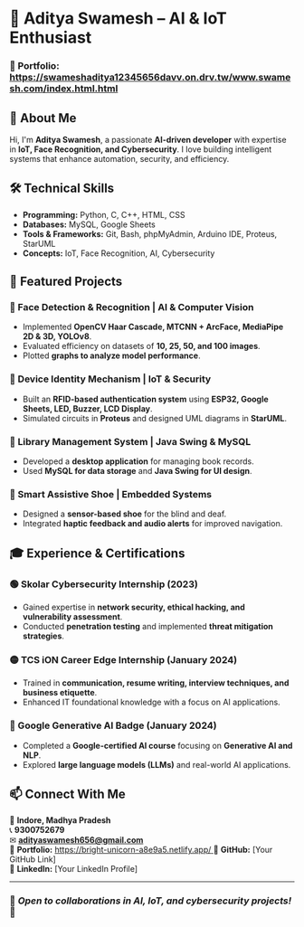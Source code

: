 # 🌟 Aditya Swamesh – AI & IoT Enthusiast  

### 🔗 Portfolio: https://swameshaditya12345656davv.on.drv.tw/www.swamesh.com/index.html.html

## 🚀 About Me  
Hi, I'm **Aditya Swamesh**, a passionate **AI-driven developer** with expertise in **IoT, Face Recognition, and Cybersecurity**. I love building intelligent systems that enhance automation, security, and efficiency.  

## 🛠️ Technical Skills  
- **Programming:** Python, C, C++, HTML, CSS  
- **Databases:** MySQL, Google Sheets  
- **Tools & Frameworks:** Git, Bash, phpMyAdmin, Arduino IDE, Proteus, StarUML  
- **Concepts:** IoT, Face Recognition, AI, Cybersecurity  

## 📌 Featured Projects  

### **🔹 Face Detection & Recognition | AI & Computer Vision**  
- Implemented **OpenCV Haar Cascade, MTCNN + ArcFace, MediaPipe 2D & 3D, YOLOv8**.  
- Evaluated efficiency on datasets of **10, 25, 50, and 100 images**.  
- Plotted **graphs to analyze model performance**.  

### **🔸 Device Identity Mechanism | IoT & Security**  
- Built an **RFID-based authentication system** using **ESP32, Google Sheets, LED, Buzzer, LCD Display**.  
- Simulated circuits in **Proteus** and designed UML diagrams in **StarUML**.  

### **🔹 Library Management System | Java Swing & MySQL**  
- Developed a **desktop application** for managing book records.  
- Used **MySQL for data storage** and **Java Swing for UI design**.  

### **🔸 Smart Assistive Shoe | Embedded Systems**  
- Designed a **sensor-based shoe** for the blind and deaf.  
- Integrated **haptic feedback and audio alerts** for improved navigation.  

## 🎓 Experience & Certifications  

### **🟢 Skolar Cybersecurity Internship (2023)**  
- Gained expertise in **network security, ethical hacking, and vulnerability assessment**.  
- Conducted **penetration testing** and implemented **threat mitigation strategies**.  

### **🟡 TCS iON Career Edge Internship (January 2024)**  
- Trained in **communication, resume writing, interview techniques, and business etiquette**.  
- Enhanced IT foundational knowledge with a focus on AI applications.  

### **🔵 Google Generative AI Badge (January 2024)**  
- Completed a **Google-certified AI course** focusing on **Generative AI and NLP**.  
- Explored **large language models (LLMs)** and real-world AI applications.  

## 📫 Connect With Me  
📍 **Indore, Madhya Pradesh**  
📞 **9300752679**  
✉ **adityaswamesh656@gmail.com**  
🔗 **Portfolio:** [https://bright-unicorn-a8e9a5.netlify.app/ ](https://swameshaditya12345656davv.on.drv.tw/www.swamesh.com/index.html.html) 
🔗 **GitHub:** [Your GitHub Link]  
🔗 **LinkedIn:** [Your LinkedIn Profile]  

---

### 📌 *Open to collaborations in AI, IoT, and cybersecurity projects!* 🚀
